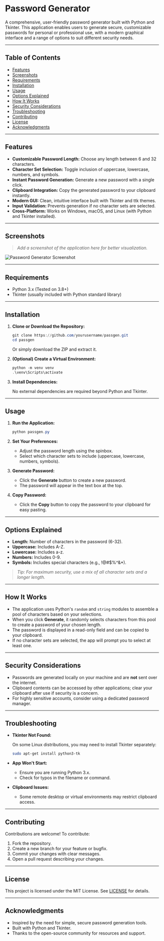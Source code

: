 # Password Generator

A comprehensive, user-friendly password generator built with Python and Tkinter. This application enables users to generate secure, customizable passwords for personal or professional use, with a modern graphical interface and a range of options to suit different security needs.

---

## Table of Contents

- [Features](#features)
- [Screenshots](#screenshots)
- [Requirements](#requirements)
- [Installation](#installation)
- [Usage](#usage)
- [Options Explained](#options-explained)
- [How It Works](#how-it-works)
- [Security Considerations](#security-considerations)
- [Troubleshooting](#troubleshooting)
- [Contributing](#contributing)
- [License](#license)
- [Acknowledgments](#acknowledgments)

---

## Features

- **Customizable Password Length:** Choose any length between 6 and 32 characters.
- **Character Set Selection:** Toggle inclusion of uppercase, lowercase, numbers, and symbols.
- **Instant Password Generation:** Generate a new password with a single click.
- **Clipboard Integration:** Copy the generated password to your clipboard instantly.
- **Modern GUI:** Clean, intuitive interface built with Tkinter and ttk themes.
- **Input Validation:** Prevents generation if no character sets are selected.
- **Cross-Platform:** Works on Windows, macOS, and Linux (with Python and Tkinter installed).

---

## Screenshots

> _Add a screenshot of the application here for better visualization._

![Password Generator Screenshot](screenshot.png)

---

## Requirements

- Python 3.x (Tested on 3.8+)
- Tkinter (usually included with Python standard library)

---

## Installation

1. **Clone or Download the Repository:**

   ```powershell
   git clone https://github.com/yourusername/passgen.git
   cd passgen
   ```

   Or simply download the ZIP and extract it.

2. **(Optional) Create a Virtual Environment:**

   ```powershell
   python -m venv venv
   .\venv\Scripts\activate
   ```

3. **Install Dependencies:**

   No external dependencies are required beyond Python and Tkinter.

---

## Usage

1. **Run the Application:**

   ```powershell
   python passgen.py
   ```

2. **Set Your Preferences:**
   - Adjust the password length using the spinbox.
   - Select which character sets to include (uppercase, lowercase, numbers, symbols).

3. **Generate Password:**
   - Click the **Generate** button to create a new password.
   - The password will appear in the text box at the top.

4. **Copy Password:**
   - Click the **Copy** button to copy the password to your clipboard for easy pasting.

---

## Options Explained

- **Length:** Number of characters in the password (6-32).
- **Uppercase:** Includes A-Z.
- **Lowercase:** Includes a-z.
- **Numbers:** Includes 0-9.
- **Symbols:** Includes special characters (e.g., !@#$%^&*).

> _Tip: For maximum security, use a mix of all character sets and a longer length._

---

## How It Works

- The application uses Python's `random` and `string` modules to assemble a pool of characters based on your selections.
- When you click **Generate**, it randomly selects characters from this pool to create a password of your chosen length.
- The password is displayed in a read-only field and can be copied to your clipboard.
- If no character sets are selected, the app will prompt you to select at least one.

---

## Security Considerations

- Passwords are generated locally on your machine and are **not** sent over the internet.
- Clipboard contents can be accessed by other applications; clear your clipboard after use if security is a concern.
- For highly sensitive accounts, consider using a dedicated password manager.

---

## Troubleshooting

- **Tkinter Not Found:**

  On some Linux distributions, you may need to install Tkinter separately:

  ```bash
  sudo apt-get install python3-tk
  ```

- **App Won't Start:**
  - Ensure you are running Python 3.x.
  - Check for typos in the filename or command.

- **Clipboard Issues:**
  - Some remote desktop or virtual environments may restrict clipboard access.

---

## Contributing

Contributions are welcome! To contribute:

1. Fork the repository.
2. Create a new branch for your feature or bugfix.
3. Commit your changes with clear messages.
4. Open a pull request describing your changes.

---

## License

This project is licensed under the MIT License. See [LICENSE](LICENSE) for details.

---

## Acknowledgments

- Inspired by the need for simple, secure password generation tools.
- Built with Python and Tkinter.
- Thanks to the open-source community for resources and support.
